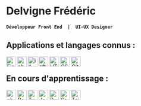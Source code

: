 
# Delvigne Frédéric 
**`Développeur Front End  |  UI-UX Designer`**

## Applications et langages connus :

<img align="left" alt="Figma" width="26px" src="https://upload.wikimedia.org/wikipedia/commons/a/ad/Figma-1-logo.png" />

<img align="left" alt="photoshop" width="26px" src="https://cdn-icons-png.flaticon.com/512/5968/5968520.png" />

<img align="left" alt="illustrator" width="26px" src="https://cdn-icons-png.flaticon.com/512/5968/5968472.png" />

<img align="left" alt="afterEffects" width="26px" src="https://cdn-icons-png.flaticon.com/512/5611/5611014.png" />

<img align="left" alt="HTML5" width="26px " src="https://icongr.am/devicon/html5-original.svg?size=128&color=currentColor" />

<img align="left" alt="CSS3" width="26px" src="https://icongr.am/devicon/css3-original.svg?size=128&color=currentColor" />

<img align="left" alt="Git" width="26px" src="https://icongr.am/devicon/git-original.svg?size=128&color=currentColor" />

<br/>

## En cours d'apprentissage :

<img align="left" alt="php" width="26px" src="https://www.php.net//images/logos/new-php-logo.svg" />

<img align="left" alt="React" width="26px" src="https://icongr.am/devicon/react-original.svg?size=128&color=currentColor" />

<img align="left" alt="TypeScript" width="26px" src="https://icongr.am/devicon/typescript-original.svg?size=128&color=currentColor" />

<img align="left" alt="JavaScript" width="26px" src="https://icongr.am/devicon/javascript-original.svg?size=128&color=currentColor"/>

<img align="left" alt="Pug" width="26px" src="https://camo.githubusercontent.com/2eb688a747805c9acd144faf728c8a30f86fc4ca5fb39e6528232f0372151364/68747470733a2f2f63646e2e7261776769742e636f6d2f7075676a732f7075672d6c6f676f2f656563343336636565386664396431373236643738333963626539396431663639343639326330632f5356472f7075672d66696e616c2d6c6f676f2d5f2d636f6c6f75722d3132382e737667" />

<img align="left" alt="Sass" width="26px" src="https://icongr.am/devicon/sass-original.svg?size=128&color=currentColor" />

<img align="left" alt="Tailwind" width="26px" src="https://tailwindcss.com/_next/static/media/tailwindcss-mark.79614a5f61617ba49a0891494521226b.svg" />

<br/>
